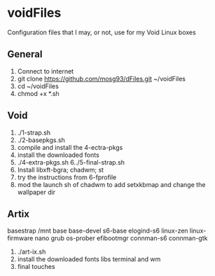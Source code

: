 # voidFiles
Configuration files that I may, or not, use for my Void Linux boxes

## General

1. Connect to internet
2. git clone https://github.com/mosg93/dFiles.git ~/voidFiles
3. cd ~/voidFiles
4. chmod +x *.sh

## Void
1. ./1-strap.sh
2. ./2-basepkgs.sh
3. compile and install the 4-ectra-pkgs
4. install the downloaded fonts
5. ./4-extra-pkgs.sh
6../5-final-strap.sh
7. Install libxft-bgra; chadwm; st
8. try the instructions from 6-fprofile
9. mod the launch sh of chadwm to add setxkbmap and change the wallpaper dir

## Artix
basestrap /mnt base base-devel s6-base elogind-s6 linux-zen linux-firmware nano grub os-prober efibootmgr connman-s6 connman-gtk
1. ./art-ix.sh
2. install the downloaded fonts libs terminal and wm
3. final touches
